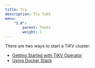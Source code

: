 ```yaml
---
title: Try
description: Try TiKV
menu:
    "3.0":
        parent: Tasks
        weight: 1
---
```


There are two ways to start a TiKV cluster:

* [Getting Started with TiKV Operator](../tikv-operator)
* [Using Docker Stack](../docker-stack)